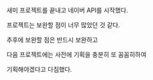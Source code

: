 새미 프로젝트를 끝내고 네이버 API를 시작했다.

프로젝트는 보완할 점이 너무 많았던 것 같다.

추후에 보완할 점은 반드시 보완하고

다음 프로젝트에는 사전에 기획을 충분히 또 꼼꼼히하여

기획해야겠다고 다짐했다.